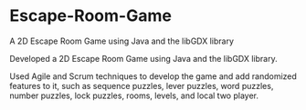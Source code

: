 # Escape-Room-Game
A 2D Escape Room Game using Java and the libGDX library

Developed a 2D Escape Room Game using Java and the libGDX library.

Used Agile and Scrum techniques to develop the game and add randomized features to it, such as sequence puzzles, lever puzzles, word puzzles, number puzzles, lock puzzles, rooms, levels, and local two player. 
